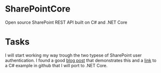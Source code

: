 # SharePointCore
Open source SharePoint REST API built on C# and .NET Core

# Tasks
I will start working my way trough the two typese of SharePoint user authentication. I found a good [blog post](https://blog.sprider.org/2016/09/15/access-sharepoint-online-rest-api-via-google-postman-with-user-context/) that demonstrates this and a [link](https://github.com/sprider/wordpress/tree/master/Samples/SPOL_REST_Test) to a C# example in github that I will port to .NET Core.